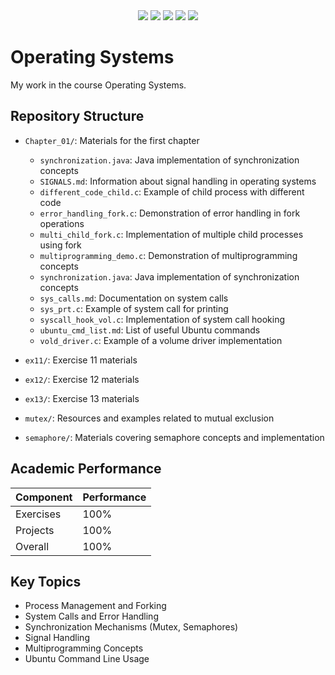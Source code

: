 <div align="center">
  <img src="https://img.shields.io/badge/language-C-blue.svg?logo=c">
  <img src="https://img.shields.io/badge/platform-macOS-blue.svg?logo=macos">
  <img src="https://img.shields.io/badge/platform-Linux-orange.svg?logo=linux"> 
  <img src="https://img.shields.io/badge/platform-Ubuntu-%23E95420.svg?logo=ubuntu">
  <img src="https://custom-icon-badges.demolab.com/github/license/denvercoder1/custom-icon-badges?logo=law">
</div>

# Operating Systems

My work in the course Operating Systems.

## Repository Structure

- `Chapter_01/`: Materials for the first chapter
  - `synchronization.java`: Java implementation of synchronization concepts
  - `SIGNALS.md`: Information about signal handling in operating systems
  - `different_code_child.c`: Example of child process with different code
  - `error_handling_fork.c`: Demonstration of error handling in fork operations
  - `multi_child_fork.c`: Implementation of multiple child processes using fork
  - `multiprogramming_demo.c`: Demonstration of multiprogramming concepts
  - `synchronization.java`: Java implementation of synchronization concepts
  - `sys_calls.md`: Documentation on system calls
  - `sys_prt.c`: Example of system call for printing
  - `syscall_hook_vol.c`: Implementation of system call hooking
  - `ubuntu_cmd_list.md`: List of useful Ubuntu commands
  - `vold_driver.c`: Example of a volume driver implementation

- `ex11/`: Exercise 11 materials
- `ex12/`: Exercise 12 materials
- `ex13/`: Exercise 13 materials
- `mutex/`: Resources and examples related to mutual exclusion
- `semaphore/`: Materials covering semaphore concepts and implementation

## Academic Performance

| Component | Performance |
|-----------|-------------|
| Exercises | 100% |
| Projects  | 100% |
| Overall   | 100% |

## Key Topics

- Process Management and Forking
- System Calls and Error Handling
- Synchronization Mechanisms (Mutex, Semaphores)
- Signal Handling
- Multiprogramming Concepts
- Ubuntu Command Line Usage


